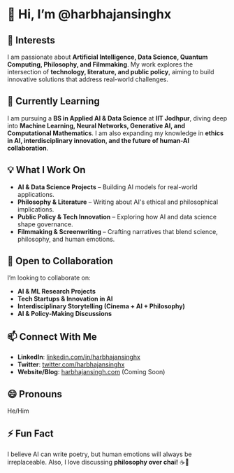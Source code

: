 # 👋 Hi, I’m @harbhajansinghx  

## 👀 Interests  
I am passionate about **Artificial Intelligence, Data Science, Quantum Computing, Philosophy, and Filmmaking**. My work explores the intersection of **technology, literature, and public policy**, aiming to build innovative solutions that address real-world challenges.  

## 🌱 Currently Learning  
I am pursuing a **BS in Applied AI & Data Science** at **IIT Jodhpur**, diving deep into **Machine Learning, Neural Networks, Generative AI, and Computational Mathematics**. I am also expanding my knowledge in **ethics in AI, interdisciplinary innovation, and the future of human-AI collaboration**.  

## 💡 What I Work On  
- **AI & Data Science Projects** – Building AI models for real-world applications.  
- **Philosophy & Literature** – Writing about AI's ethical and philosophical implications.  
- **Public Policy & Tech Innovation** – Exploring how AI and data science shape governance.  
- **Filmmaking & Screenwriting** – Crafting narratives that blend science, philosophy, and human emotions.  

## 💞️ Open to Collaboration  
I’m looking to collaborate on:  
- **AI & ML Research Projects**  
- **Tech Startups & Innovation in AI**  
- **Interdisciplinary Storytelling (Cinema + AI + Philosophy)**  
- **AI & Policy-Making Discussions**  

## 📫 Connect With Me  
- **LinkedIn**: [linkedin.com/in/harbhajansinghx](#)  
- **Twitter**: [twitter.com/harbhajansinghx](#)  
- **Website/Blog**: [harbhajansingh.com](#) (Coming Soon)  

## 😄 Pronouns  
He/Him  

## ⚡ Fun Fact  
I believe AI can write poetry, but human emotions will always be irreplaceable. Also, I love discussing **philosophy over chai!** ☕🚀  
